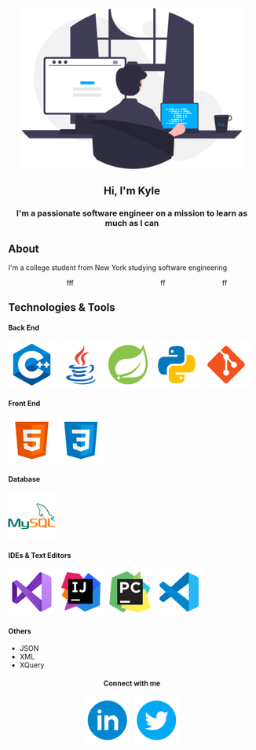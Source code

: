 <div id="header" align="center">
    <img src="images/programmer.svg" width="450px" alt="programmer">
    <h2>Hi, I'm Kyle</h2>
</div>

<h3 align="center">I'm a passionate software engineer on a mission to learn as much as I can</h3>

## About
I'm a college student from New York studying software engineering

<div align="center" style="display:flex; justify-content:center; flex-flow:row-wrap">
    <div style="width:100%">fff</div>
    <div style="width:50%">ff</div>
    <div style="width:50%">ff</div>
</div>

## Technologies & Tools

#### Back End



<img src="images/logos/c++.svg"> <a href="https://www.java.com/en/"><img src="images/logos/java.svg"></a><a href="http://spring.io"><img src="images/logos/spring.svg"></a> <a href="http://python.org"><img src="images/logos/python.svg"></a> <a href="https://git-scm.com/"><img src="images/logos/git.svg"></a>

#### Front End
<img src="images/logos/html.svg"> <img src="images/logos/css.svg">

#### Database
<a href="http://mysql.com"><img src="images/logos/mysql.svg"></a>

#### IDEs & Text Editors
<a href="https://visualstudio.microsoft.com/"><img src="images/logos/visualstudio.svg"></a> <a href="https://www.jetbrains.com/idea/"><img src="images/logos/intellij.svg"></a> <a href="https://www.jetbrains.com/pycharm/"><img src="images/logos/pycharm.svg"></a> <a href="https://code.visualstudio.com/"><img src="images/logos/vscode.svg"></a>

#### Others
* JSON
* XML
* XQuery



<h4 align="center">Connect with me</h4>
<p align="center">
    <img src="images/logos/linkedin-circle.svg"> <img src="images/logos/twitter-circle.svg">
</p>
